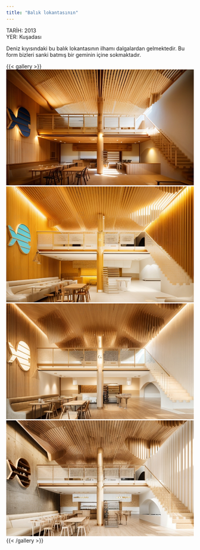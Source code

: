 ```yaml
---
title: "Balık lokantasının"
---
```

TARİH: 2013  
YER: Kuşadası  

Deniz kıyısındaki bu balık lokantasının ilhamı
dalgalardan gelmektedir. Bu form bizleri sanki
batmış bir geminin içine sokmaktadır.

{{< gallery >}}
<img src="fish_rest_01.png" class="grid-w50 md:grid-w33 xl:grid-w25" />
<img src="fish_rest_02.png" class="grid-w50 md:grid-w33 xl:grid-w25" />
<img src="fish_rest_03.png" class="grid-w50 md:grid-w33 xl:grid-w25" />
<img src="featured.png" class="grid-w50 md:grid-w33 xl:grid-w25" />
{{< /gallery >}}
